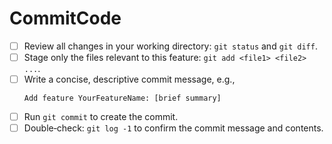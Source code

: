 # CommitCode

- [ ] Review all changes in your working directory: `git status` and `git diff`.
- [ ] Stage only the files relevant to this feature: `git add <file1> <file2> ...`.
- [ ] Write a concise, descriptive commit message, e.g.,  
  ```
  Add feature YourFeatureName: [brief summary]
  ```
- [ ] Run `git commit` to create the commit.
- [ ] Double‐check: `git log -1` to confirm the commit message and contents.

